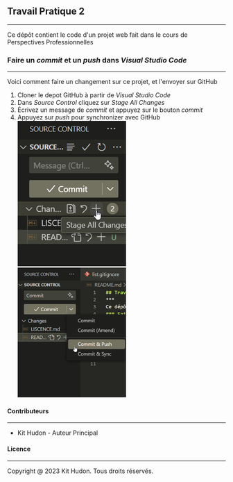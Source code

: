 ## Travail Pratique 2
***
Ce dépôt contient le code d'un projet web fait dans le cours de Perspectives Professionnelles
### Faire un *commit* et un *push* dans *Visual Studio Code*
***
Voici comment faire un changement sur ce projet, et l'envoyer sur GitHub
1. Cloner le depot GitHub à partir de *Visual Studio Code*
2. Dans *Source Control* cliquez sur *Stage All Changes* 
3. Écrivez un message de *commit* et appuyez sur le bouton *commit*
4. Appuyez sur *push* pour synchronizer avec GitHub
![Première Image!](docs/readme1.png)
![Deuxième Image!](docs/readme2.png)
#### Contributeurs
***
- Kit Hudon - Auteur Principal
#### Licence
***
Copyright @ 2023 Kit Hudon. Tous droits réservés.